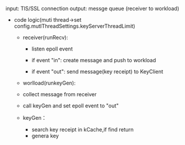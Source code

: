 input: TlS/SSL connection
output: messge queue (receiver to workload)

* code logic(muti thread->set config.mutlThreadSettings.keyServerThreadLimit)
  * receiver(runRecv):
    * listen epoll event
  
    * if event "in": create message and push to workload
   
    * if event "out": send message(key receipt) to KeyClient
        
   * worlload(runkeyGen):
    * collect message from receiver
    * call keyGen and set epoll event to "out"
    
  * keyGen：
    * search key receipt in kCache,if find return
    * genera key